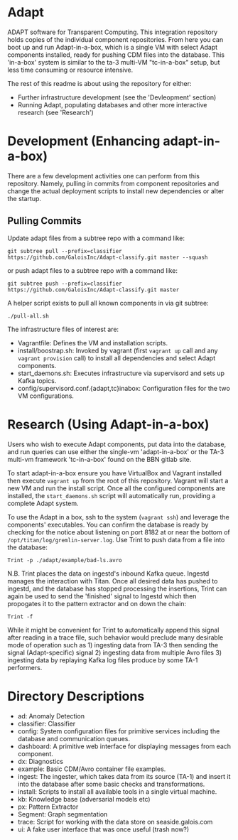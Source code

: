 # Adapt

ADAPT software for Transparent Computing. This integration repository holds
copies of the individual component repositories.  From here you can boot up and
run Adapt-in-a-box, which is a single VM with select Adapt components installed,
ready for pushing CDM files into the database.  This 'in-a-box' system is
similar to the ta-3 multi-VM "tc-in-a-box" setup, but less time consuming or
resource intensive.

The rest of this readme is about using the repository for either:

- Further infrastructure development (see the 'Devleopment' section)
- Running Adapt, populating databases and other more interactive research (see
  'Research')

# Development (Enhancing adapt-in-a-box)

There are a few development activities one can perform from this repository.
Namely, pulling in commits from component repositories and change the actual
deployment scripts to install new dependencies or alter the startup.

## Pulling Commits

Update adapt files from a subtree repo with a command like:

    git subtree pull --prefix=classifier https://github.com/GaloisInc/Adapt-classify.git master --squash

or push adapt files to a subtree repo with a command like:

    git subtree push --prefix=classifier https://github.com/GaloisInc/Adapt-classify.git master

A helper script exists to pull all known components in via git subtree:

    ./pull-all.sh

The infrastructure files of interest are:

- Vagrantfile: Defines the VM and installation scripts.
- install/boostrap.sh: Invoked by vagrant (first `vagrant up` call and any
  `vagrant provision` call) to install all dependencies and select Adapt
  components.
- start_daemons.sh: Executes infrastructure via supervisord and sets up Kafka
  topics.
- config/supervisord.conf.{adapt,tc}inabox: Configuration files for the two VM
  configurations.

# Research (Using Adapt-in-a-box)

Users who wish to execute Adapt components, put data into the database, and run
queries can use either the single-vm 'adapt-in-a-box' or the TA-3 multi-vm
framework 'tc-in-a-box' found on the BBN gitlab site.

To start adapt-in-a-box ensure you have VirtualBox and Vagrant installed then
execute `vagrant up` from the root of this repository.  Vagrant will start a new
VM and run the install script. Once all the configured components are installed,
the `start_daemons.sh` script will automatically run, providing a complete Adapt
system.

To use the Adapt in a box, ssh to the system (`vagrant ssh`) and leverage the
components' executables. You can confirm the database is ready by checking for
the notice about listening on port 8182 at or near the bottom of
`/opt/titan/log/gremlin-server.log`. Use Trint to push data from a file into the
database:

```
Trint -p ./adapt/example/bad-ls.avro
```

N.B. Trint places the data on ingestd's inbound Kafka queue.  Ingestd manages
the interaction with Titan.  Once all desired data has pushed to ingestd, and
the database has stopped processing the insertions, Trint can again be used to
send the 'finished' signal to Ingestd which then propogates it to the pattern
extractor and on down the chain:

```
Trint -f
```

While it might be convenient for Trint to automatically append this signal
after reading in a trace file, such behavior would preclude many desirable mode
of operation such as 1) ingesting data from TA-3 then sending the signal
(Adapt-specific) signal  2) ingesting data from multiple Avro files 3) ingesting
data by replaying Kafka log files produce by some TA-1 performers.

# Directory Descriptions

- ad: Anomaly Detection
- classifier: Classifier
- config: System configuration files for primitive services including the
  database and communication queues.
- dashboard: A primitive web interface for displaying messages from each
  component.
- dx: Diagnostics
- example: Basic CDM/Avro container file examples.
- ingest: The ingester, which takes data from its source (TA-1) and insert it
  into the database after some basic checks and transformations.
- install: Scripts to install all available tools in a single virtual machine.
- kb: Knowledge base (adversarial models etc)
- px: Pattern Extractor
- Segment: Graph segmentation
- trace: Script for working with the data store on seaside.galois.com
- ui: A fake user interface that was once useful (trash now?)
